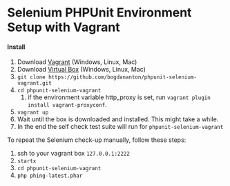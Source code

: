 # Selenium PHPUnit Environment Setup with Vagrant

#### Install

1. Download [Vagrant](https://www.vagrantup.com/downloads.html) (Windows, Linux, Mac)
1. Download [Virtual Box](https://www.virtualbox.org/wiki/Downloads) (Windows, Linux, Mac)
1. `git clone https://github.com/bogdananton/phpunit-selenium-vagrant.git`
1. `cd phpunit-selenium-vagrant`
    1. if the environment variable http_proxy is set, run `vagrant plugin install vagrant-proxyconf`.
1. `vagrant up`
1. Wait until the box is downloaded and installed. This might take a while.
1. In the end the self check test suite will run for `phpunit-selenium-vagrant`

To repeat the Selenium check-up manually, follow these steps:

1. ssh to your vagrant box `127.0.0.1:2222`
1. `startx`
1. `cd phpunit-selenium-vagrant`
1. `php phing-latest.phar`
